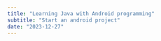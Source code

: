 ```yaml
---
title: "Learning Java with Android programming"
subtitle: "Start an android project"
date: "2023-12-27"
---
```

